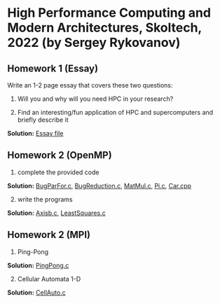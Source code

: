 # High Performance Computing and Modern Architectures, Skoltech, 2022 (by Sergey Rykovanov)

## Homework 1 (Essay)
Write an 1-2 page essay that covers these two questions:

1) Will you and why will you need HPC in your research?

2) Find an interesting/fun application of HPC and supercomputers and briefly describe it

**Solution:** [Essay file](https://github.com/nikuznetsov/HPC_course_2022/blob/main/HPC_Essay_KuznetsovNV.pdf)

## Homework 2 (OpenMP)
1) complete the provided code

**Solution:** [BugParFor.c](https://github.com/nikuznetsov/HPC_course_2022/blob/main/HW2/BugParFor.c), 
              [BugReduction.c](https://github.com/nikuznetsov/HPC_course_2022/blob/main/HW2/BugReduction.c), 
              [MatMul.c](https://github.com/nikuznetsov/HPC_course_2022/blob/main/HW2/MatMul.c),
              [Pi.c](https://github.com/nikuznetsov/HPC_course_2022/blob/main/HW2/Pi.c),
              [Car.cpp](https://github.com/nikuznetsov/HPC_course_2022/blob/main/HW2/Car.cpp)
              
2) write the programs

**Solution:** [Axisb.c](https://github.com/nikuznetsov/HPC_course_2022/blob/main/HW2/Axisb.c), 
              [LeastSquares.c](https://github.com/nikuznetsov/HPC_course_2022/blob/main/HW2/LeastSquares.c)

## Homework 2 (MPI)

1) Ping-Pong

**Solution:** [PingPong.c](https://github.com/nikuznetsov/HPC_course_2022/blob/main/HW3/PingPong.c)

2) Cellular Automata 1-D

**Solution:** [CellAuto.c](https://github.com/nikuznetsov/HPC_course_2022/blob/main/HW3/CellAuto.c)
